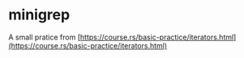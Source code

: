 # minigrep

A small pratice from [https://course.rs/basic-practice/iterators.html](https://course.rs/basic-practice/iterators.html)

